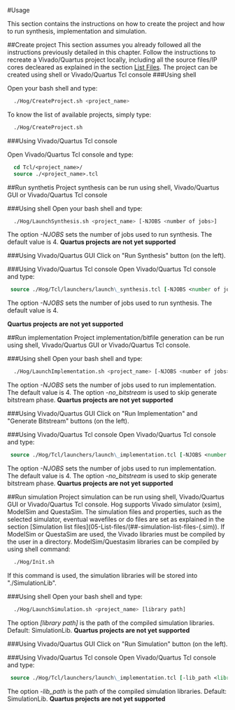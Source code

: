 #Usage

This section contains the instructions on how to create the project and how to run synthesis, implementation and simulation.

##Create project
This section assumes you already followed all the instructions previously detailed in this chapter. 
Follow the instructions to recreate a Vivado/Quartus project locally, including all the source files/IP cores decleared as explained in the section [List Files](./05-List-files). 
The project can be created using shell or Vivado/Quartus Tcl console
###Using shell 

Open your bash shell and type:

``` bash
  ./Hog/CreateProject.sh <project_name>
```
To know the list of available projects, simply type:
``` bash
  ./Hog/CreateProject.sh 
```

###Using Vivado/Quartus Tcl console  

Open Vivado/Quartus Tcl console and type:
``` tcl
  cd Tcl/<project_name>/
  source ./<project_name>.tcl 
```

##Run synthetis
Project synthesis can be run using shell, Vivado/Quartus GUI or Vivado/Quartus Tcl console

###Using shell
Open your bash shell and type:

``` bash
  ./Hog/LaunchSynthesis.sh <project_name> [-NJOBS <number of jobs>]
```

The option *-NJOBS* sets the number of jobs used to run synthesis. The default value is 4.
**Quartus projects are not yet supported**

###Using Vivado/Quartus GUI
Click on "Run Synthesis" button (on the left).

###Using Vivado/Quartus Tcl console
Open Vivado/Quartus Tcl console and type:
``` tcl
 source ./Hog/Tcl/launchers/launch\_synthesis.tcl [-NJOBS <number of jobs>] <project_name> 
```
The option *-NJOBS* sets the number of jobs used to run synthesis. The default value is 4.

**Quartus projects are not yet supported**


##Run implementation
Project implementation/bitfile generation can be run using shell, Vivado/Quartus GUI or Vivado/Quartus Tcl console.

###Using shell
Open your bash shell and type:

``` bash
  ./Hog/LaunchImplementation.sh <project_name> [-NJOBS <number of jobs>] [-no_bitstream]
```
The option *-NJOBS* sets the number of jobs used to run implementation. The default value is 4.
The option *-no_bitstream* is used to skip generate bitstream phase.
**Quartus projects are not yet supported**

###Using Vivado/Quartus GUI
Click on "Run Implementation" and "Generate Bitstream" buttons (on the left).

###Using Vivado/Quartus Tcl console
Open Vivado/Quartus Tcl console and type:
``` tcl
 source ./Hog/Tcl/launchers/launch\_implementation.tcl [-NJOBS <number of jobs>] [-no_bitstream] <project_name>
```

The option *-NJOBS* sets the number of jobs used to run implementation. The default value is 4.
The option *-no_bitstream* is used to skip generate bitstream phase.
**Quartus projects are not yet supported**

##Run simulation
Project simulation can be run using shell, Vivado/Quartus GUI or Vivado/Quartus Tcl console.
Hog supports Vivado simulator (xsim), ModelSim and QuestaSim. 
The simulation files and properties, such as the selected simulator, eventual wavefiles or do files are set as explained in the section
[Simulation list files](05-List-files/(##-simulation-list-files-(.sim)).
If ModelSim or QuestaSim are used, the Vivado libraries must be compiled by the user in a directory. 
ModelSim/Questasim libraries can be compiled by using shell command:

``` bash
  ./Hog/Init.sh 
```

If this command is used, the simulation libraries will be stored into "./SimulationLib".

###Using shell
Open your bash shell and type:

``` bash
  ./Hog/LaunchSimulation.sh <project_name> [library path]
```
The option *[library path]* is the path of the compiled simulation libraries. Default: SimulationLib.
**Quartus projects are not yet supported**

###Using Vivado/Quartus GUI
Click on "Run Simulation" button (on the left).

###Using Vivado/Quartus Tcl console
Open Vivado/Quartus Tcl console and type:
``` tcl
 source ./Hog/Tcl/launchers/launch\_implementation.tcl [-lib_path <library path>] <project_name>
```

The option *-lib_path* is the path of the compiled simulation libraries. Default: SimulationLib.
**Quartus projects are not yet supported**

